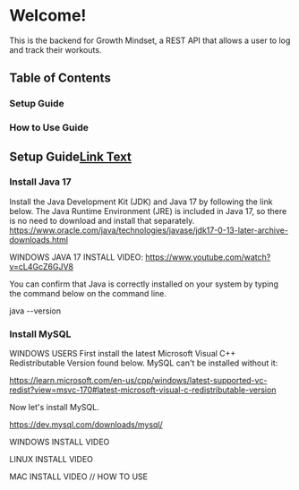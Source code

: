 # Welcome!
This is the backend for Growth Mindset, a REST API that allows a user to log and track their workouts.

## Table of Contents
### Setup Guide
### How to Use Guide


## Setup Guide[Link Text](#Setup-Guide)

### Install Java 17 

Install the Java Development Kit (JDK) and Java 17 by following the link below. The Java Runtime Environment (JRE) is included in Java 17, so there is no need to download and install that separately. 
https://www.oracle.com/java/technologies/javase/jdk17-0-13-later-archive-downloads.html

WINDOWS JAVA 17 INSTALL VIDEO:
https://www.youtube.com/watch?v=cL4GcZ6GJV8

You can confirm that Java is correctly installed on your system by typing the command below on the command line.

java --version

### Install MySQL

WINDOWS USERS First install the latest Microsoft Visual C++ Redistributable Version found below. MySQL can't be installed without it:

https://learn.microsoft.com/en-us/cpp/windows/latest-supported-vc-redist?view=msvc-170#latest-microsoft-visual-c-redistributable-version

Now let's install MySQL. 

https://dev.mysql.com/downloads/mysql/

WINDOWS INSTALL VIDEO

LINUX INSTALL VIDEO

MAC INSTALL VIDEO
// HOW TO USE
